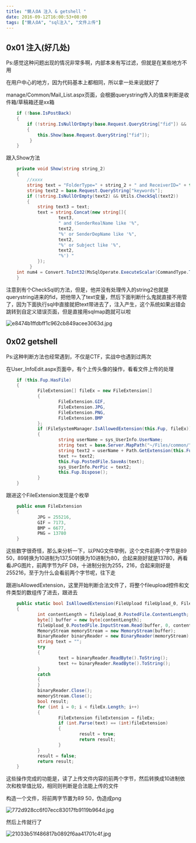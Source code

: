 ```yaml
---
title: "懒人OA 注入 & getshell "
date: 2016-09-12T16:00:53+08:00
tags: ["懒人OA", "sql注入", "文件上传"]
---
```


## 0x01 注入(好几处)

Ps:感觉这种问题出现的情况非常多啊，内部本来有写过滤，但就是在某些地方不用

在用户中心的地方，因为代码基本上都相同，所以拿一处来说就好了

manage/Common/Mail_List.aspx页面，会根据querystring传入的值来判断是收件箱/草稿箱还是xx箱

```csharp
    if (!base.IsPostBack)
    {
        if (!string.IsNullOrEmpty(base.Request.QueryString["fid"]) && !string.IsNullOrEmpty(this.Uid))
        {
            this.Show(base.Request.QueryString["fid"]);
         }
    }
```

跟入Show方法

```csharp
    private void Show(string string_2)
    {
        //xxxx
        string text = "FolderType=" + string_2 + " and ReceiverID=" + this.Uid;
        string text2 = base.Request.QueryString["keywords"];
        if (!string.IsNullOrEmpty(text2) && Utils.CheckSql(text2))
        {
            string text3 = text;
            text = string.Concat(new string[]{
                    text3,
                    " and (SenderRealName like '%",
                    text2,
                    "%' or SenderDepName like '%",
                    text2,
                    "%' or Subject like '%",
                    text2,
                    "%') "
            });
         }
    int num4 = Convert.ToInt32(MsSqlOperate.ExecuteScalar(CommandType.Text, "select count(*) from Mails where " + text, null));
    }
```

注意到有个CheckSql的方法，但是，他并没有处理传入的string2也就是querystring进来的fid，把他带入了text变量，然后下面判断什么鬼就直接不用管了，因为下面执行sql中直接就把text带进去了，注入产生，这个系统如果出错会跳转到自定义错误页面，但是直接用sqlmap跑就可以啦

![e8474b1ffdbff1c962cb849acee3063d.jpg](/img/lanren-oa-2vul/e8474b1ffdbff1c962cb849acee3063d.jpg)

## 0x02 getshell

Ps:这种判断方法也经常遇到，不仅是CTF，实战中也遇到过两次

在User_InfoEdit.aspx页面中，有个上传头像的操作，看看文件上传的处理

```csharp
    if (this.Fup.HasFile)
    {
            FileExtension[] fileEx = new FileExtension[]
            {
                    FileExtension.GIF,
                    FileExtension.JPG,
                    FileExtension.PNG,
                    FileExtension.BMP
            };
            if (FileSystemManager.IsAllowedExtension(this.Fup, fileEx))
            {
                    string userName = sys_UserInfo.UserName;
                    string text = base.Server.MapPath("~/Files/common/");
                    string text2 = userName + Path.GetExtension(this.Fup.FileName);
                    text += text2;
                    this.Fup.PostedFile.SaveAs(text);
                    sys_UserInfo.PerPic = text2;
                    this.Fup.Dispose();
            }
    }
```

跟进这个FileExtension发现是个枚举

```csharp
    public enum FileExtension
    {
            JPG = 255216,
            GIF = 7173,
            BMP = 6677,
            PNG = 13780
    }
```

这些数字很奇怪，那么来分析一下，以PNG文件举例，这个文件前两个字节是89 50，89转换为10进制为137,50转换为10进制为80，合起来刚好就是13780，再看看JPG图片，前两字节为FF D8，十进制分别为255，216，合起来刚好是255216，至于为什么会看前两个字节呢，往下走

跟进IsAllowedExtension，这里开始判断合法文件了，将整个fileupload控件和文件类型的数组传了进去，跟进去

```csharp
    public static bool IsAllowedExtension(FileUpload fileUpload_0, FileExtension[] fileEx)
    {
            int contentLength = fileUpload_0.PostedFile.ContentLength;
            byte[] buffer = new byte[contentLength];
            fileUpload_0.PostedFile.InputStream.Read(buffer, 0, contentLength);
            MemoryStream memoryStream = new MemoryStream(buffer);
            BinaryReader binaryReader = new BinaryReader(memoryStream);
            string text = "";
            try
            {
                    text = binaryReader.ReadByte().ToString();
                    text += binaryReader.ReadByte().ToString();
            }
            catch
            {
            }
            binaryReader.Close();
            memoryStream.Close();
            bool result;
            for (int i = 0; i < fileEx.Length; i++)
            {
                    FileExtension fileExtension = fileEx;
                    if (int.Parse(text) == (int)fileExtension)
                    {
                            result = true;
                            return result;
                    }
            }
            result = false;
            return result;
    }
```

这些操作完成的功能是，读了上传文件内容的前两个字节，然后转换成10进制依次和枚举值比较，相同则判断是合法能上传的文件

构造一个文件，将前两字节置为89 50，伪造成png

![772d928cc6f07ecc83017fb9119b964d.jpg](/img/lanren-oa-2vul/772d928cc6f07ecc83017fb9119b964d.jpg)

然后上传就行了

![21033b51f486817b0892f6aa41701c4f.jpg](/img/lanren-oa-2vul/21033b51f486817b0892f6aa41701c4f.jpg)